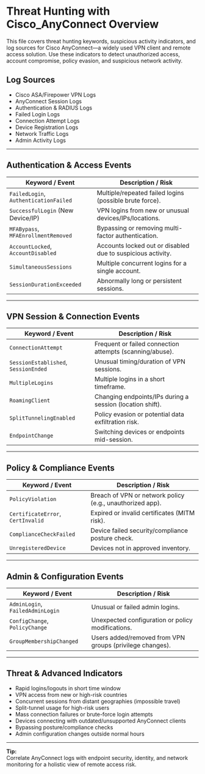# Threat Hunting with Cisco_AnyConnect Overview

This file covers threat hunting keywords, suspicious activity indicators, and log sources for Cisco AnyConnect—a widely used VPN client and remote access solution. Use these indicators to detect unauthorized access, account compromise, policy evasion, and suspicious network activity.

## Log Sources
- Cisco ASA/Firepower VPN Logs  
- AnyConnect Session Logs  
- Authentication & RADIUS Logs  
- Failed Login Logs  
- Connection Attempt Logs  
- Device Registration Logs  
- Network Traffic Logs  
- Admin Activity Logs  

---

## Authentication & Access Events

| **Keyword / Event**                  | **Description / Risk**                                   |
| ------------------------------------ | -------------------------------------------------------- |
| `FailedLogin`, `AuthenticationFailed`| Multiple/repeated failed logins (possible brute force).  |
| `SuccessfulLogin` (New Device/IP)    | VPN logins from new or unusual devices/IPs/locations.    |
| `MFABypass`, `MFAEnrollmentRemoved`  | Bypassing or removing multi-factor authentication.       |
| `AccountLocked`, `AccountDisabled`   | Accounts locked out or disabled due to suspicious activity.|
| `SimultaneousSessions`               | Multiple concurrent logins for a single account.         |
| `SessionDurationExceeded`            | Abnormally long or persistent sessions.                  |

---

## VPN Session & Connection Events

| **Keyword / Event**                  | **Description / Risk**                                   |
| ------------------------------------ | -------------------------------------------------------- |
| `ConnectionAttempt`                  | Frequent or failed connection attempts (scanning/abuse). |
| `SessionEstablished`, `SessionEnded` | Unusual timing/duration of VPN sessions.                 |
| `MultipleLogins`                     | Multiple logins in a short timeframe.                    |
| `RoamingClient`                      | Changing endpoints/IPs during a session (location shift).|
| `SplitTunnelingEnabled`              | Policy evasion or potential data exfiltration risk.      |
| `EndpointChange`                     | Switching devices or endpoints mid-session.              |

---

## Policy & Compliance Events

| **Keyword / Event**                  | **Description / Risk**                                   |
| ------------------------------------ | -------------------------------------------------------- |
| `PolicyViolation`                    | Breach of VPN or network policy (e.g., unauthorized app).|
| `CertificateError`, `CertInvalid`    | Expired or invalid certificates (MITM risk).             |
| `ComplianceCheckFailed`              | Device failed security/compliance posture check.         |
| `UnregisteredDevice`                 | Devices not in approved inventory.                       |

---

## Admin & Configuration Events

| **Keyword / Event**                  | **Description / Risk**                                   |
| ------------------------------------ | -------------------------------------------------------- |
| `AdminLogin`, `FailedAdminLogin`     | Unusual or failed admin logins.                          |
| `ConfigChange`, `PolicyChange`       | Unexpected configuration or policy modifications.        |
| `GroupMembershipChanged`             | Users added/removed from VPN groups (privilege changes). |

---

## Threat & Advanced Indicators

- Rapid logins/logouts in short time window  
- VPN access from new or high-risk countries  
- Concurrent sessions from distant geographies (impossible travel)  
- Split-tunnel usage for high-risk users  
- Mass connection failures or brute-force login attempts  
- Devices connecting with outdated/unsupported AnyConnect clients  
- Bypassing posture/compliance checks  
- Admin configuration changes outside normal hours

---

**Tip:**  
Correlate AnyConnect logs with endpoint security, identity, and network monitoring for a holistic view of remote access risk.

